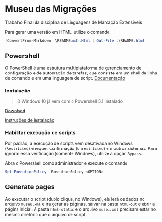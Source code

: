 # Museu das Migrações

Trabalho Final da disciplina de Linguagens de Marcação Extensíveis

Para gerar uma versão em HTML, utilize o comando

```powershell
(ConvertFrom-Markdown .\README.md).Html | Out-File .\README.html
```

## Powershell

O PowerShell é uma estrutura multiplataforma de gerenciamento de configuração e de automação de tarefas, que consiste em um shell de linha de comando e em uma linguagem de script. [Documentação](https://docs.microsoft.com/pt-br/powershell/scripting/overview)

### Instalação

>O Windows 10 já vem com o Powershell 5.1 instalado

[Download](https://github.com/PowerShell/PowerShell/releases/latest)

[Instruções de instalação](https://docs.microsoft.com/pt-br/powershell/scripting/install/installing-powershell)

### Habilitar execução de scripts

Por padrão, a execução de scripts vem desativada no Windows (`Restricted`) e requer confirmação (`Unrestricted`) em outros sistemas. Para ignorar essa verificação (somente Windows), utilize a opção `Bypass`.

Abra o Powershell como administrador e execute o comando

```powershell
Set-ExecutionPolicy -ExecutionPolicy <OPTION>
```

## Generate pages

Ao executar o script (duplo clique, no Windows), ele lerá os dados no arquivo `museu.xml` e irá gerar as páginas, salvar na pasta `html-out` e abrir a página inicial. A pasta `html-static` e o arquivo `museu.xml` precisam estar no mesmo diretório que o arquivo de script.
